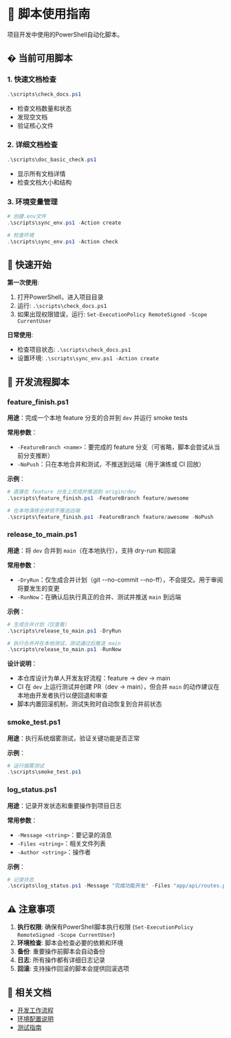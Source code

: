 <!--
文档说明：
- 内容：自动化脚本目录说明和使用指南
- 使用方法：开发者了解和使用项目自动化脚本
- 更新方法：新增或修改脚本时更新
- 更新频率：脚本变化时
-->

# 🤖 脚本使用指南

项目开发中使用的PowerShell自动化脚本。

## � 当前可用脚本

### 1. 快速文档检查
```powershell
.\scripts\check_docs.ps1
```
- 检查文档数量和状态
- 发现空文档
- 验证核心文件

### 2. 详细文档检查  
```powershell
.\scripts\doc_basic_check.ps1
```
- 显示所有文档详情
- 检查文档大小和结构

### 3. 环境变量管理
```powershell
# 创建.env文件
.\scripts\sync_env.ps1 -Action create

# 检查环境
.\scripts\sync_env.ps1 -Action check
```

## 🚀 快速开始

**第一次使用**:
1. 打开PowerShell，进入项目目录
2. 运行: `.\scripts\check_docs.ps1`
3. 如果出现权限错误，运行: `Set-ExecutionPolicy RemoteSigned -Scope CurrentUser`

**日常使用**:
- 检查项目状态: `.\scripts\check_docs.ps1`
- 设置环境: `.\scripts\sync_env.ps1 -Action create`

## 🔄 开发流程脚本

### feature_finish.ps1
**用途**：完成一个本地 feature 分支的合并到 `dev` 并运行 smoke tests

**常用参数**：
- `-FeatureBranch <name>`：要完成的 feature 分支（可省略，脚本会尝试从当前分支推断）
- `-NoPush`：只在本地合并和测试，不推送到远端（用于演练或 CI 回放）

**示例**：
```powershell
# 直接在 feature 分支上完成并推送到 origin/dev
.\scripts\feature_finish.ps1 -FeatureBranch feature/awesome

# 在本地演练合并但不推送远端
.\scripts\feature_finish.ps1 -FeatureBranch feature/awesome -NoPush
```

### release_to_main.ps1
**用途**：将 `dev` 合并到 `main`（在本地执行），支持 dry-run 和回滚

**常用参数**：
- `-DryRun`：仅生成合并计划（git --no-commit --no-ff），不会提交。用于审阅将要发生的变更
- `-RunNow`：在确认后执行真正的合并、测试并推送 `main` 到远端

**示例**：
```powershell
# 生成合并计划（仅查看）
.\scripts\release_to_main.ps1 -DryRun

# 执行合并并在本地测试，测试通过后推送 main
.\scripts\release_to_main.ps1 -RunNow
```

**设计说明**：
- 本仓库设计为单人开发友好流程：feature → dev → main
- CI 在 `dev` 上运行测试并创建 PR（dev → main），但合并 `main` 的动作建议在本地由开发者执行以便回退和审查
- 脚本内置回滚机制，测试失败时自动恢复到合并前状态

### smoke_test.ps1
**用途**：执行系统烟雾测试，验证关键功能是否正常

**示例**：
```powershell
# 运行烟雾测试
.\scripts\smoke_test.ps1
```

### log_status.ps1
**用途**：记录开发状态和重要操作到项目日志

**常用参数**：
- `-Message <string>`：要记录的消息
- `-Files <string>`：相关文件列表
- `-Author <string>`：操作者

**示例**：
```powershell
# 记录状态
.\scripts\log_status.ps1 -Message "完成功能开发" -Files "app/api/routes.py" -Author "developer"
```

## ⚠️ 注意事项

1. **执行权限**: 确保有PowerShell脚本执行权限 (`Set-ExecutionPolicy RemoteSigned -Scope CurrentUser`)
2. **环境检查**: 脚本会检查必要的依赖和环境
3. **备份**: 重要操作前脚本会自动备份
4. **日志**: 所有操作都有详细日志记录
5. **回滚**: 支持操作回滚的脚本会提供回滚选项

## 🔗 相关文档

- [开发工作流程](../docs/development/workflow.md)
- [环境配置说明](../docs/operations/environment.md)
- [测试指南](../docs/development/testing.md)
